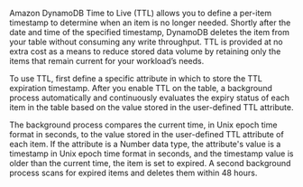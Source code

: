 Amazon DynamoDB Time to Live (TTL) allows you to define a per-item timestamp to determine when an item is no longer needed. Shortly after the date and time of the specified timestamp, DynamoDB deletes the item from your table without consuming any write throughput. TTL is provided at no extra cost as a means to reduce stored data volume by retaining only the items that remain current for your workload’s needs.

To use TTL, first define a specific attribute in which to store the TTL expiration timestamp. After you enable TTL on the table, a background process automatically and continuously evaluates the expiry status of each item in the table based on the value stored in the user-defined TTL attribute.

The background process compares the current time, in Unix epoch time format in seconds, to the value stored in the user-defined TTL attribute of each item. If the attribute is a Number data type, the attribute's value is a timestamp in Unix epoch time format in seconds, and the timestamp value is older than the current time, the item is set to expired. A second background process scans for expired items and deletes them within 48 hours.
